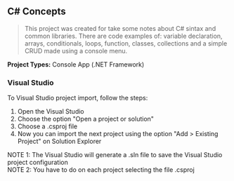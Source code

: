 ## C# Concepts

> This project was created for take some notes about C# sintax and common libraries.
> There are code examples of: variable declaration, arrays, conditionals, loops, function, 
> classes, collections and a simple CRUD made using a console menu.

**Project Types:** Console App (.NET Framework)

### Visual Studio

To Visual Studio project import, follow the steps:

1. Open the Visual Studio
2. Choose the option "Open a project or solution"
3. Choose a .csproj file
4. Now you can import the next project using the option "Add > Existing Project" on Solution Explorer

NOTE 1: The Visual Studio will generate a .sln file to save the Visual Studio project configuration  
NOTE 2: You have to do on each project selecting the file .csproj